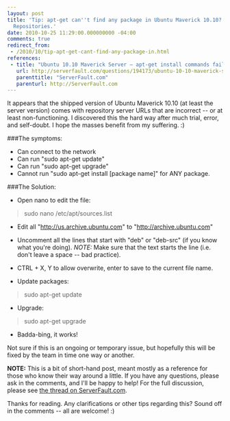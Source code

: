 ```yaml
---
layout: post
title: 'Tip: apt-get can''t find any package in Ubuntu Maverick 10.10? Rename Your
  Repositories.'
date: 2010-10-25 11:29:00.000000000 -04:00
comments: true
redirect_from: 
 - /2010/10/tip-apt-get-cant-find-any-package-in.html
references: 
 - title: "Ubuntu 10.10 Maverick Server — apt-get install commands fail"
   url: http://serverfault.com/questions/194173/ubuntu-10-10-maverick-server-apt-get-install-commands-fail
   parenttitle: "ServerFault.com"
   parenturl: http://ServerFault.com
---
```

It appears that the shipped version of Ubuntu Maverick 10.10 (at least the server version) comes with repository server URLs that are incorrect -- or at least non-functioning. I discovered this the hard way after much trial, error, and self-doubt. I hope the masses benefit from my suffering. :)

###The symptoms:
* Can connect to the network
* Can run "sudo apt-get update"
* Can run "sudo apt-get upgrade"
* Cannot run "sudo apt-get install [package name]" for ANY package.

###The Solution:
* Open nano to edit the file:
>sudo nano /etc/apt/sources.list

* Edit all "http://us.archive.ubuntu.com" to "http://archive.ubuntu.com"
* Uncomment all the lines that start with "deb" or "deb-src" (if you know what you're doing). *NOTE:* Make sure that the text starts the line (i.e. don't leave a space -- bad practice).
* CTRL + X, Y to allow overwrite, enter to save to the current file name.

* Update packages:
> sudo apt-get update

* Upgrade:
> sudo apt-get upgrade

* Badda-bing, it works!

Not sure if this is an ongoing or temporary issue, but hopefully this will be fixed by the team in time one way or another.

**NOTE:** This is a bit of short-hand post, meant mostly as a reference for those who know their way around a little. If you have any questions, please ask in the comments, and I'll be happy to help! For the full discussion, please see [the thread on ServerFault.com](http://serverfault.com/questions/194173/ubuntu-10-10-maverick-server-apt-get-install-commands-fail). 

Thanks for reading. Any clarifications or other tips regarding this? Sound off in the comments -- all are welcome! :)